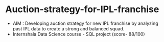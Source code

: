 # Auction-strategy-for-IPL-franchise
- AIM : Developing auction strategy for new IPL franchise by analyzing past IPL data to create a strong and balanced squad.
- Internshala Data Science course - SQL project (score- 88/100)

